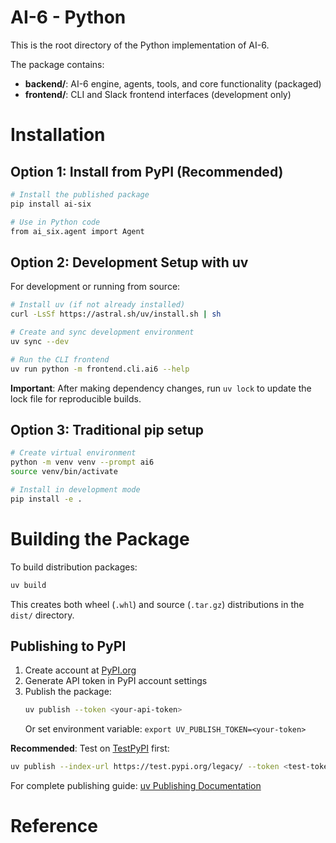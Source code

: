 # AI-6 - Python

This is the root directory of the Python implementation of AI-6.

The package contains:
- **backend/**: AI-6 engine, agents, tools, and core functionality (packaged)
- **frontend/**: CLI and Slack frontend interfaces (development only)

# Installation

## Option 1: Install from PyPI (Recommended)

```bash
# Install the published package
pip install ai-six

# Use in Python code
from ai_six.agent import Agent
```

## Option 2: Development Setup with uv

For development or running from source:

```bash
# Install uv (if not already installed)
curl -LsSf https://astral.sh/uv/install.sh | sh

# Create and sync development environment
uv sync --dev

# Run the CLI frontend
uv run python -m frontend.cli.ai6 --help
```

**Important**: After making dependency changes, run `uv lock` to update the lock file for reproducible builds.

## Option 3: Traditional pip setup

```bash
# Create virtual environment
python -m venv venv --prompt ai6
source venv/bin/activate

# Install in development mode
pip install -e .
```

# Building the Package

To build distribution packages:

```bash
uv build
```

This creates both wheel (`.whl`) and source (`.tar.gz`) distributions in the `dist/` directory.

## Publishing to PyPI

1. Create account at [PyPI.org](https://pypi.org)
2. Generate API token in PyPI account settings
3. Publish the package:
   ```bash
   uv publish --token <your-api-token>
   ```
   Or set environment variable: `export UV_PUBLISH_TOKEN=<your-token>`

**Recommended**: Test on [TestPyPI](https://test.pypi.org) first:
```bash
uv publish --index-url https://test.pypi.org/legacy/ --token <test-token>
```

For complete publishing guide: [uv Publishing Documentation](https://docs.astral.sh/uv/guides/publish/)

# Reference
